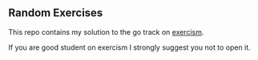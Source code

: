 ## Random Exercises

This repo contains my solution to the go track on [exercism](https://exercism.io/my/tracks/go).

If you are good student on exercism I strongly suggest you not to open
it.

